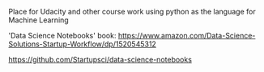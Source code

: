  Place for Udacity and other course work using python as the language for Machine Learning


 'Data Science Notebooks' book: https://www.amazon.com/Data-Science-Solutions-Startup-Workflow/dp/1520545312

 https://github.com/Startupsci/data-science-notebooks
